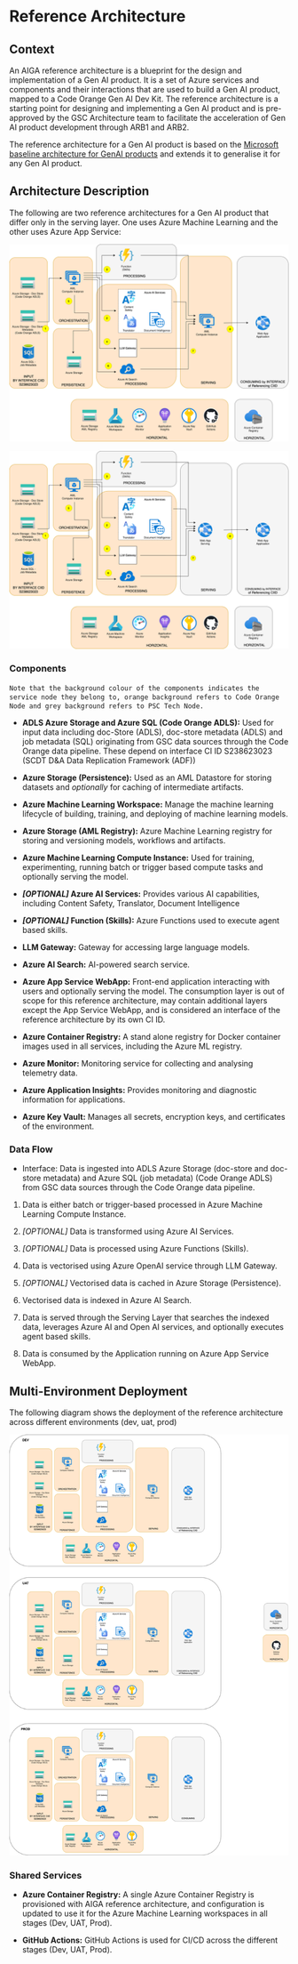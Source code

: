 # Reference Architecture

## Context

An AIGA reference architecture is a blueprint for the design and implementation of a Gen AI product.
It is a set of Azure services and components and their interactions that are used to build a Gen AI product, mapped to a Code Orange Gen AI Dev Kit.
The reference architecture is a starting point for designing and implementing a Gen AI product and is pre-approved by the GSC Architecture team to facilitate the acceleration of Gen AI product development through ARB1 and ARB2.

The reference architecture for a Gen AI product is based on the [Microsoft baseline architecture for GenAI products](https://learn.microsoft.com/en-us/azure/architecture/ai-ml/architecture/baseline-openai-e2e-chat) and extends it to generalise it for any Gen AI product.

## Architecture Description

The following are two reference architectures for a Gen AI product that differ only in the serving layer. One uses Azure Machine Learning and the other uses Azure App Service:

![Image of Reference Architecture serving from AML](assets/AIGA%20Reference%20Architecture%20-%20AML%20Serving.svg)

![Image of Reference Architecture serving from App Service](assets/AIGA%20Reference%20Architecture%20-%20Webapp%20Serving.svg)

### Components

``` fenced
Note that the background colour of the components indicates the service node they belong to, orange background refers to Code Orange Node and grey background refers to PSC Tech Node.
```

- **ADLS Azure Storage and Azure SQL (Code Orange ADLS):** Used for input data including doc-Store (ADLS), doc-store metadata (ADLS) and job metadata (SQL) originating from GSC data sources through the Code Orange data pipeline. These depend on interface CI ID S238623023 (SCDT D&A Data Replication Framework (ADF))

- **Azure Storage (Persistence):** Used as an AML Datastore for storing datasets and *optionally* for caching of intermediate artifacts.

- **Azure Machine Learning Workspace:** Manage the machine learning lifecycle of building, training, and deploying of machine learning models.

- **Azure Storage (AML Registry):** Azure Machine Learning registry for storing and versioning models, workflows and artifacts.

- **Azure Machine Learning Compute Instance:** Used for training, experimenting, running batch or trigger based compute tasks and optionally serving the model.

- ***[OPTIONAL]* Azure AI Services:** Provides various AI capabilities, including Content Safety, Translator, Document Intelligence

- ***[OPTIONAL]* Function (Skills):** Azure Functions used to execute agent based skills.

- **LLM Gateway:** Gateway for accessing large language models.

- **Azure AI Search:** AI-powered search service.

- **Azure App Service WebApp:** Front-end application interacting with users and optionally serving the model. The consumption layer is out of scope for this reference architecture, may contain additional layers except the App Service WebApp, and is considered an interface of the reference architecture by its own CI ID.

- **Azure Container Registry:** A stand alone registry for Docker container images used in all services, including the Azure ML registry.

- **Azure Monitor:** Monitoring service for collecting and analysing telemetry data.

- **Azure Application Insights:** Provides monitoring and diagnostic information for applications.

- **Azure Key Vault:** Manages all secrets, encryption keys, and certificates of the environment.

### Data Flow

- Interface: Data is ingested into ADLS Azure Storage (doc-store and doc-store metadata) and Azure SQL (job metadata) (Code Orange ADLS) from GSC data sources through the Code Orange data pipeline.

1. Data is either batch or trigger-based processed in Azure Machine Learning Compute Instance.

1. *[OPTIONAL]* Data is transformed using Azure AI Services.

1. *[OPTIONAL]* Data is processed using Azure Functions (Skills).

1. Data is vectorised using Azure OpenAI service through LLM Gateway.

1. *[OPTIONAL]* Vectorised data is cached in Azure Storage (Persistence).

1. Vectorised data is indexed in Azure AI Search.

1. Data is served through the Serving Layer that searches the indexed data, leverages Azure AI and Open AI services, and optionally executes agent based skills.

1. Data is consumed by the Application running on Azure App Service WebApp.

## Multi-Environment Deployment

The following diagram shows the deployment of the reference architecture across different environments (dev, uat, prod)

![Image of Multiple Environment Deployment](assets/AIGA%20Multiple%20environment.svg)

### Shared Services

- **Azure Container Registry:** A single Azure Container Registry is provisioned with AIGA reference architecture, and configuration is updated to use it for the Azure Machine Learning workspaces in all stages (Dev, UAT, Prod).

- **GitHub Actions:** GitHub Actions is used for CI/CD across the different stages (Dev, UAT, Prod).

